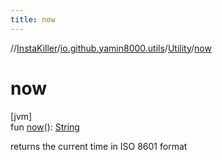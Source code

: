 ```yaml
---
title: now
---
```

//[InstaKiller](../../../index.html)/[io.github.yamin8000.utils](../index.html)/[Utility](index.html)/[now](now.html)



# now



[jvm]\
fun [now](now.html)(): [String](https://kotlinlang.org/api/latest/jvm/stdlib/kotlin/-string/index.html)



returns the current time in ISO 8601 format




